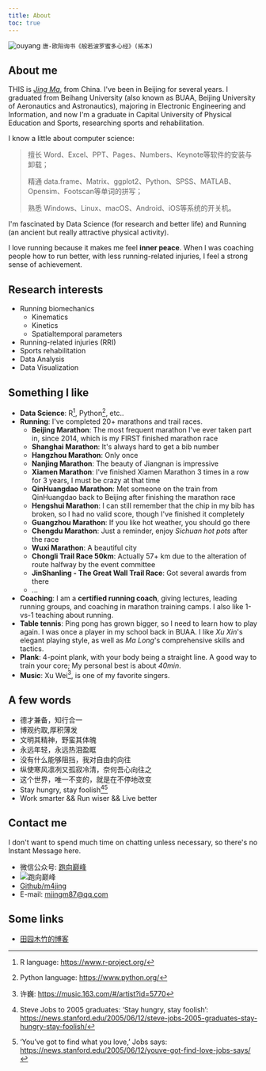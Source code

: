 ```yaml
---
title: About
toc: true
---
```


![ouyang](/images/唐-欧阳询书《般若波罗蜜多心经》(拓本).jpg)
`唐-欧阳询书《般若波罗蜜多心经》(拓本)`

## About me

THIS is [*Jing Ma*](/), from China. I've been in Beijing for several years. I graduated from Beihang University (also known as BUAA, Beijing University of Aeronautics and Astronautics), majoring in Electronic Engineering and Information, and now I'm a graduate in Capital University of Physical Education and Sports, researching sports and rehabilitation.

I know a little about computer science:

> 擅长 Word、Excel、PPT、Pages、Numbers、Keynote等软件的安装与卸载；
>
> 精通 data.frame、Matrix、ggplot2、Python、SPSS、MATLAB、Opensim、Footscan等单词的拼写；
>
> 熟悉 Windows、Linux、macOS、Android、iOS等系统的开关机。

I'm fascinated by Data Science (for research and better life) and Running (an ancient but really attractive physical activity).

I love running because it makes me feel **inner peace**. When I was coaching people how to run better, with less running-related injuries, I feel a strong sense of achievement.

## Research interests

- Running biomechanics
  - Kinematics
  - Kinetics
  - Spatialtemporal parameters
- Running-related injuries (RRI)
- Sports rehabilitation
- Data Analysis
- Data Visualization

## Something I like

- **Data Science**: R[^r], Python[^py], etc..
- **Running**: I've completed 20+ marathons and trail races.
  - **Beijing Marathon**: The most frequent marathon I've ever taken part in, since 2014, which is my FIRST finished marathon race
  - **Shanghai Marathon**: It's always hard to get a bib number
  - **Hangzhou Marathon**: Only once
  - **Nanjing Marathon**: The beauty of Jiangnan is impressive
  - **Xiamen Marathon**: I've finished Xiamen Marathon 3 times in a row for 3 years, I must be crazy at that time
  - **QinHuangdao Marathon**: Met someone on the train from QinHuangdao back to Beijing after finishing the marathon race
  - **Hengshui Marathon**: I can still remember that the chip in my bib has broken, so I had no valid score, though I've finished it completely
  - **Guangzhou Marathon**: If you like hot weather, you should go there
  - **Chengdu Marathon**: Just a reminder, enjoy *Sichuan hot pots* after the race
  - **Wuxi Marathon**: A beautiful city
  - **Chongli Trail Race 50km**: Actually 57+ km due to the alteration of route halfway by the event committee
  - **JinShanling - The Great Wall Trail Race**: Got several awards from there
  - ...
- **Coaching**: I am a **certified running coach**, giving lectures, leading running groups, and coaching in marathon training camps. I also like 1-vs-1 teaching about running.
- **Table tennis**: Ping pong has grown bigger, so I need to learn how to play again. I was once a player in my school back in BUAA. I like *Xu Xin*'s elegant playing style, as well as *Ma Long*'s comprehensive skills and tactics.
- **Plank**: 4-point plank, with your body being a straight line. A good way to train your core; My personal best is about *40min*.
- **Music**: Xu Wei[^xw], is one of my favorite singers.

## A few words

- 德才兼备，知行合一
- 博观约取,厚积薄发
- 文明其精神，野蛮其体魄
- 永远年轻，永远热泪盈眶
- 没有什么能够阻挡，我对自由的向往
- 纵使寒风凛冽又孤寂冷清，奈何吾心向往之
- 这个世界，唯一不变的，就是在不停地改变
- Stay hungry, stay foolish[^steve1][^steve2]
- Work smarter && Run wiser && Live better

## Contact me

I don't want to spend much time on chatting unless necessary, so there's no Instant Message here.

- 微信公众号: [跑向巅峰](http://mp.weixin.qq.com/mp/homepage?__biz=MzAxMjE3OTA5Nw==&hid=2&sn=dae198d6a70891709756d37700eb1d3d&scene=18#wechat_redirect)
- <img src="/images/qrcode_for_gh_f54de0ac8436_430x430.jpg" style="max-width:200px;min-width:120px;float:initial;" alt="跑向巅峰">
- [Github/m4jing](https://github.com/m4jing)
- E-mail: mjingm87@qq.com

## Some links

- [田园木竹的博客](https://blog.niean.name/)

[^r]: R language: https://www.r-project.org/
[^py]: Python language: https://www.python.org/
[^xw]: 许巍: https://music.163.com/#/artist?id=5770
[^steve1]: Steve Jobs to 2005 graduates: ‘Stay hungry, stay foolish’: https://news.stanford.edu/2005/06/12/steve-jobs-2005-graduates-stay-hungry-stay-foolish/
[^steve2]: ‘You’ve got to find what you love,’ Jobs says: https://news.stanford.edu/2005/06/12/youve-got-find-love-jobs-says/
